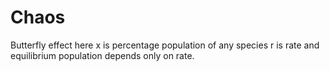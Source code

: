 # Chaos

Butterfly effect
here x is percentage population of any species r is rate and equilibrium population depends only on rate.
